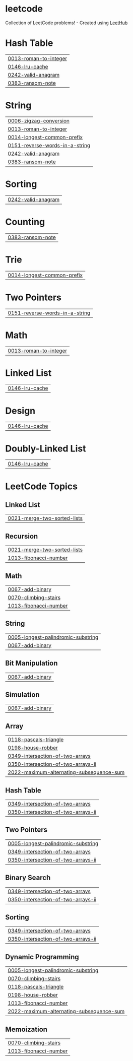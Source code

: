 # leetcode
Collection of LeetCode problems! - Created using [LeetHub](https://github.com/QasimWani/LeetHub)


# Hash Table
|  |
| ------- |
| [0013-roman-to-integer](https://github.com/hib4/leetcode/tree/master/0013-roman-to-integer) |
| [0146-lru-cache](https://github.com/hib4/leetcode/tree/master/0146-lru-cache) |
| [0242-valid-anagram](https://github.com/hib4/leetcode/tree/master/0242-valid-anagram) |
| [0383-ransom-note](https://github.com/hib4/leetcode/tree/master/0383-ransom-note) |
# String
|  |
| ------- |
| [0006-zigzag-conversion](https://github.com/hib4/leetcode/tree/master/0006-zigzag-conversion) |
| [0013-roman-to-integer](https://github.com/hib4/leetcode/tree/master/0013-roman-to-integer) |
| [0014-longest-common-prefix](https://github.com/hib4/leetcode/tree/master/0014-longest-common-prefix) |
| [0151-reverse-words-in-a-string](https://github.com/hib4/leetcode/tree/master/0151-reverse-words-in-a-string) |
| [0242-valid-anagram](https://github.com/hib4/leetcode/tree/master/0242-valid-anagram) |
| [0383-ransom-note](https://github.com/hib4/leetcode/tree/master/0383-ransom-note) |
# Sorting
|  |
| ------- |
| [0242-valid-anagram](https://github.com/hib4/leetcode/tree/master/0242-valid-anagram) |
# Counting
|  |
| ------- |
| [0383-ransom-note](https://github.com/hib4/leetcode/tree/master/0383-ransom-note) |
# Trie
|  |
| ------- |
| [0014-longest-common-prefix](https://github.com/hib4/leetcode/tree/master/0014-longest-common-prefix) |
# Two Pointers
|  |
| ------- |
| [0151-reverse-words-in-a-string](https://github.com/hib4/leetcode/tree/master/0151-reverse-words-in-a-string) |
# Math
|  |
| ------- |
| [0013-roman-to-integer](https://github.com/hib4/leetcode/tree/master/0013-roman-to-integer) |
# Linked List
|  |
| ------- |
| [0146-lru-cache](https://github.com/hib4/leetcode/tree/master/0146-lru-cache) |
# Design
|  |
| ------- |
| [0146-lru-cache](https://github.com/hib4/leetcode/tree/master/0146-lru-cache) |
# Doubly-Linked List
|  |
| ------- |
| [0146-lru-cache](https://github.com/hib4/leetcode/tree/master/0146-lru-cache) |
<!---LeetCode Topics Start-->
# LeetCode Topics
## Linked List
|  |
| ------- |
| [0021-merge-two-sorted-lists](https://github.com/hib4/leetcode/tree/master/0021-merge-two-sorted-lists) |
## Recursion
|  |
| ------- |
| [0021-merge-two-sorted-lists](https://github.com/hib4/leetcode/tree/master/0021-merge-two-sorted-lists) |
| [1013-fibonacci-number](https://github.com/hib4/leetcode/tree/master/1013-fibonacci-number) |
## Math
|  |
| ------- |
| [0067-add-binary](https://github.com/hib4/leetcode/tree/master/0067-add-binary) |
| [0070-climbing-stairs](https://github.com/hib4/leetcode/tree/master/0070-climbing-stairs) |
| [1013-fibonacci-number](https://github.com/hib4/leetcode/tree/master/1013-fibonacci-number) |
## String
|  |
| ------- |
| [0005-longest-palindromic-substring](https://github.com/hib4/leetcode/tree/master/0005-longest-palindromic-substring) |
| [0067-add-binary](https://github.com/hib4/leetcode/tree/master/0067-add-binary) |
## Bit Manipulation
|  |
| ------- |
| [0067-add-binary](https://github.com/hib4/leetcode/tree/master/0067-add-binary) |
## Simulation
|  |
| ------- |
| [0067-add-binary](https://github.com/hib4/leetcode/tree/master/0067-add-binary) |
## Array
|  |
| ------- |
| [0118-pascals-triangle](https://github.com/hib4/leetcode/tree/master/0118-pascals-triangle) |
| [0198-house-robber](https://github.com/hib4/leetcode/tree/master/0198-house-robber) |
| [0349-intersection-of-two-arrays](https://github.com/hib4/leetcode/tree/master/0349-intersection-of-two-arrays) |
| [0350-intersection-of-two-arrays-ii](https://github.com/hib4/leetcode/tree/master/0350-intersection-of-two-arrays-ii) |
| [2022-maximum-alternating-subsequence-sum](https://github.com/hib4/leetcode/tree/master/2022-maximum-alternating-subsequence-sum) |
## Hash Table
|  |
| ------- |
| [0349-intersection-of-two-arrays](https://github.com/hib4/leetcode/tree/master/0349-intersection-of-two-arrays) |
| [0350-intersection-of-two-arrays-ii](https://github.com/hib4/leetcode/tree/master/0350-intersection-of-two-arrays-ii) |
## Two Pointers
|  |
| ------- |
| [0005-longest-palindromic-substring](https://github.com/hib4/leetcode/tree/master/0005-longest-palindromic-substring) |
| [0349-intersection-of-two-arrays](https://github.com/hib4/leetcode/tree/master/0349-intersection-of-two-arrays) |
| [0350-intersection-of-two-arrays-ii](https://github.com/hib4/leetcode/tree/master/0350-intersection-of-two-arrays-ii) |
## Binary Search
|  |
| ------- |
| [0349-intersection-of-two-arrays](https://github.com/hib4/leetcode/tree/master/0349-intersection-of-two-arrays) |
| [0350-intersection-of-two-arrays-ii](https://github.com/hib4/leetcode/tree/master/0350-intersection-of-two-arrays-ii) |
## Sorting
|  |
| ------- |
| [0349-intersection-of-two-arrays](https://github.com/hib4/leetcode/tree/master/0349-intersection-of-two-arrays) |
| [0350-intersection-of-two-arrays-ii](https://github.com/hib4/leetcode/tree/master/0350-intersection-of-two-arrays-ii) |
## Dynamic Programming
|  |
| ------- |
| [0005-longest-palindromic-substring](https://github.com/hib4/leetcode/tree/master/0005-longest-palindromic-substring) |
| [0070-climbing-stairs](https://github.com/hib4/leetcode/tree/master/0070-climbing-stairs) |
| [0118-pascals-triangle](https://github.com/hib4/leetcode/tree/master/0118-pascals-triangle) |
| [0198-house-robber](https://github.com/hib4/leetcode/tree/master/0198-house-robber) |
| [1013-fibonacci-number](https://github.com/hib4/leetcode/tree/master/1013-fibonacci-number) |
| [2022-maximum-alternating-subsequence-sum](https://github.com/hib4/leetcode/tree/master/2022-maximum-alternating-subsequence-sum) |
## Memoization
|  |
| ------- |
| [0070-climbing-stairs](https://github.com/hib4/leetcode/tree/master/0070-climbing-stairs) |
| [1013-fibonacci-number](https://github.com/hib4/leetcode/tree/master/1013-fibonacci-number) |
<!---LeetCode Topics End-->